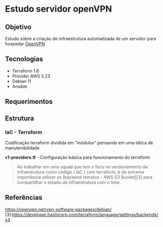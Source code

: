 # Estudo servidor openVPN  

## Objetivo

Estudo sobre a criação de infraestrutura automatizada de um servidor para hospedar [OpenVPN][1]

## Tecnologias

- Terraform 1.6
- Provider AWS 5.23
- Debian 11
- Ansible

## Requerimentos



## Estrutura

### IaC - Terraform

Codificação terraform dividida em *"módulos"* pensando em uma tática de manutenibilidade

**c1-providers.tf** - Configuração básica para funcionamento do terraform
> Ao trabalhar em uma squad que tem o foco no versionamento da infraestrutura como código ( IaC ) com terraform, é de extrama importância utilizar os [backend remotos - AWS S3 Bucket][3] para compartilhar o estado da infraestrutura com o time.

## Referências

[1]:https://www.digitalocean.com/community/tutorials/how-to-set-up-an-openvpn-server-on-debian-11
https://openvpn.net/vpn-software-packages/debian/
[3]:https://developer.hashicorp.com/terraform/language/settings/backends/s3
